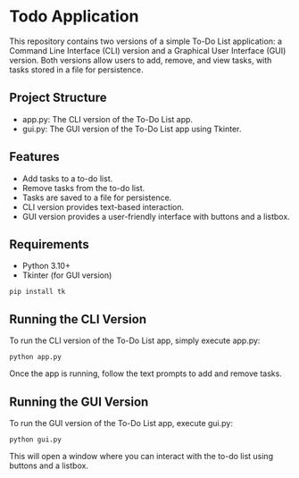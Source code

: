 # Todo Application

This repository contains two versions of a simple To-Do List application: a Command Line Interface (CLI) version and a Graphical User Interface (GUI) version. Both versions allow users to add, remove, and view tasks, with tasks stored in a file for persistence.

## Project Structure
- app.py: The CLI version of the To-Do List app.
- gui.py: The GUI version of the To-Do List app using Tkinter.

## Features
- Add tasks to a to-do list.
- Remove tasks from the to-do list.
- Tasks are saved to a file for persistence.
- CLI version provides text-based interaction.
- GUI version provides a user-friendly interface with buttons and a listbox.

## Requirements
- Python 3.10+
- Tkinter (for GUI version)

```
pip install tk
```

## Running the CLI Version
To run the CLI version of the To-Do List app, simply execute app.py:

```
python app.py
```
Once the app is running, follow the text prompts to add and remove tasks.

## Running the GUI Version
To run the GUI version of the To-Do List app, execute gui.py:

```
python gui.py
```
This will open a window where you can interact with the to-do list using buttons and a listbox.

